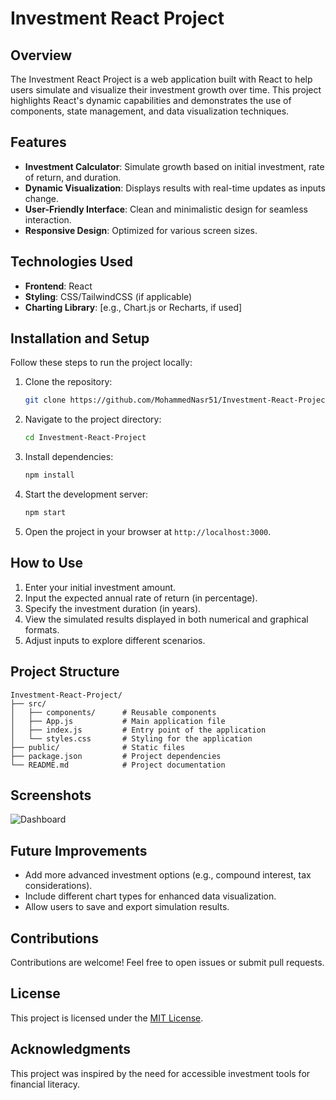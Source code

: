 # Investment React Project

## Overview
The Investment React Project is a web application built with React to help users simulate and visualize their investment growth over time. This project highlights React's dynamic capabilities and demonstrates the use of components, state management, and data visualization techniques.

## Features
- **Investment Calculator**: Simulate growth based on initial investment, rate of return, and duration.
- **Dynamic Visualization**: Displays results with real-time updates as inputs change.
- **User-Friendly Interface**: Clean and minimalistic design for seamless interaction.
- **Responsive Design**: Optimized for various screen sizes.

## Technologies Used
- **Frontend**: React
- **Styling**: CSS/TailwindCSS (if applicable)
- **Charting Library**: [e.g., Chart.js or Recharts, if used]

## Installation and Setup
Follow these steps to run the project locally:

1. Clone the repository:
   ```bash
   git clone https://github.com/MohammedNasr51/Investment-React-Project.git
   ```

2. Navigate to the project directory:
   ```bash
   cd Investment-React-Project
   ```

3. Install dependencies:
   ```bash
   npm install
   ```

4. Start the development server:
   ```bash
   npm start
   ```

5. Open the project in your browser at `http://localhost:3000`.

## How to Use
1. Enter your initial investment amount.
2. Input the expected annual rate of return (in percentage).
3. Specify the investment duration (in years).
4. View the simulated results displayed in both numerical and graphical formats.
5. Adjust inputs to explore different scenarios.

## Project Structure
```
Investment-React-Project/
├── src/
│   ├── components/      # Reusable components
│   ├── App.js           # Main application file
│   ├── index.js         # Entry point of the application
│   └── styles.css       # Styling for the application
├── public/              # Static files
├── package.json         # Project dependencies
└── README.md            # Project documentation
```

## Screenshots
![Dashboard](https://via.placeholder.com/600x400?text=Dashboard+Screenshot)

## Future Improvements
- Add more advanced investment options (e.g., compound interest, tax considerations).
- Include different chart types for enhanced data visualization.
- Allow users to save and export simulation results.

## Contributions
Contributions are welcome! Feel free to open issues or submit pull requests.

## License
This project is licensed under the [MIT License](LICENSE).

## Acknowledgments
This project was inspired by the need for accessible investment tools for financial literacy.
